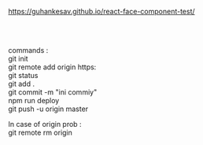 <h>https://guhankesav.github.io/react-face-component-test/<h/>

<br/>
<br/>


commands :<br/>
git init<br/>
git remote add origin https: <br/>
git status<br/>
git add .<br/>
git commit -m "ini commiy"<br/>
npm run deploy<br/>
git push -u origin master<br/>

In case of origin prob :<br/>
git remote rm origin

